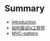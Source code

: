# Summary

* [Introduction](README.md)
* [如何面试js工程师](https://www.gitbook.com/book/arwinz/testbook/edit#/edit/master/ru-he-mian-shi-js-gong-cheng-shi.md?_k=lfjau7)
* [MVC-pattern](mvc-pattern.md)

